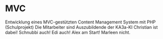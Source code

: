 MVC
===

Entwicklung eines MVC-gestützten Content Management System mit PHP (Schulprojekt)
Die Mitarbeiter sind Auszubildende der KA3a-KI
Christian ist dabei!
Schnubbi auch!
Edi auch! 
Alex am Start!
Marleen nicht.
